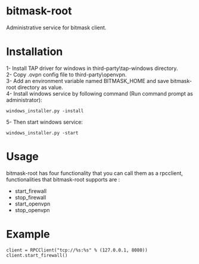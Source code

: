 # bitmask-root
Administrative service for bitmask client.

# Installation
1- Install TAP driver for windows in third-party\tap-windows directory.<br />
2- Copy .ovpn config file to third-party\openvpn.<br />
3- Add an environment variable named BITMASK_HOME and save bitmask-root directory as value.<br />
4- Install windows service by following command (Run command prompt as administrator): <br />

```batch
windows_installer.py -install
```

5- Then start windows service:<br />

```batch
windows_installer.py -start
```

# Usage
bitmask-root has four functionality that you can call them as a rpcclient, functionalities that bitmask-root supports are :
<br />
<ul>
<li>start_firewall</li>
<li>stop_firewall</li>
<li>start_openvpn</li>
<li>stop_openvpn</li>
</ul>

# Example
```code
client = RPCClient("tcp://%s:%s" % (127.0.0.1, 8080))
client.start_firewall()
```

